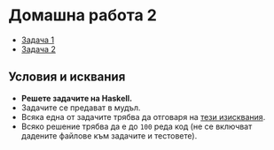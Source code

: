# Домашна работа 2

- [Задача 1](./task-1)
- [Задача 2](./task-2)

## Условия и исквания

- **Решете задачите на Haskell.**
- Задачите се предават в мудъл.
- Всяка една от задачите трябва да отговаря на [тези изисквания](https://github.com/ichko/fmi-fp-2020-21/wiki/%D0%94%D0%BE%D0%B1%D1%80%D0%B8-%D0%BF%D1%80%D0%B0%D0%BA%D1%82%D0%B8%D0%BA%D0%B8,-%D0%BA%D0%BE%D0%B8%D1%82%D0%BE-%D0%B4%D0%B0-%D1%81%D0%BB%D0%B5%D0%B4%D0%B2%D0%B0%D0%BC%D0%B5!).
- Всяко решение трябва да е до `100` реда код (не се включват дадените файлове към задачите и тестовете).
